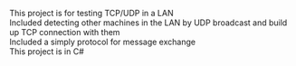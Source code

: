 This project is for testing TCP/UDP in a LAN  
Included detecting other machines in the LAN by UDP broadcast and build up TCP connection with them   
Included a simply protocol for message exchange  
This project is in C#  
